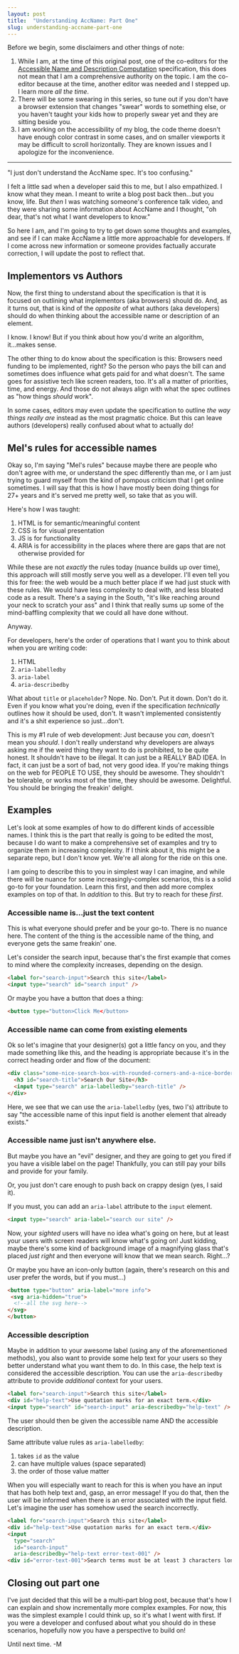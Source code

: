 ```yaml
---
layout: post
title:  "Understanding AccName: Part One"
slug: understanding-accname-part-one
---
```


Before we begin, some disclaimers and other things of note: 

1. While I am, at the time of this original post, one of the co-editors for the [Accessible Name and Description Computation](https://w3c.github.io/accname/) specification, this does not mean that I am a comprehensive authority on the topic. I am the co-editor because at the time, another editor was needed and I stepped up. I learn more _all the time_.
2. There will be some swearing in this series, so tune out if you don't have a browser extension that changes "swear" words to something else, or you haven't taught your kids how to properly swear yet and they are sitting beside you.
3. I am working on the accessibility of my blog, the code theme doesn't have enough color contrast in some cases, and on smaller viewports it may be difficult to scroll horizontally. They are known issues and I apologize for the inconvenience.

---

"I just don't understand the AccName spec. It's too confusing."

I felt a little sad when a developer said this to me, but I also empathized. I know what they mean. I meant to write a blog post back then...but you know, life. But _then_ I was watching someone's conference talk video, and they were sharing some information about AccName and I thought, "oh dear, that's not what I want developers to know."

So here I am, and I'm going to try to get down some thoughts and examples, and see if I can make AccName a little more approachable for developers. If I come across new information or someone provides factually accurate correction, I will update the post to reflect that.

## Implementors vs Authors

Now, the first thing to understand about the specification is that it is focused on outlining what implementors (aka browsers) should do. And, as it turns out, that is kind of the _opposite_ of what authors (aka developers) should do when thinking about the accessible name or description of an element.

I know. I know! But if you think about how you'd write an algorithm, it...makes sense.

The other thing to do know about the specification is this: Browsers need funding to be implemented, right? So the person who pays the bill can and sometimes does influence what gets paid for and what doesn't. The same goes for assistive tech like screen readers, too. It's all a matter of priorities, time, and energy. And those do not always align with what the spec outlines as "how things _should_ work". 

In some cases, editors may even update the specification to outline _the way things really are_ instead as the most pragmatic choice. But this can leave authors (developers) really confused about what to actually do!

## Mel's rules for accessible names

Okay so, I'm saying "Mel's rules" because maybe there are people who don't agree with me, or understand the spec differently than me, or I am just trying to guard myself from the kind of pompous criticism that I get online sometimes. I will say that this is how I have mostly been doing things for 27+ years and it's served me pretty well, so take that as you will.

Here's how I was taught:

1. HTML is for semantic/meaningful content
2. CSS is for visual presentation
3. JS is for functionality
4. ARIA is for accessibility in the places where there are gaps that are not otherwise provided for

While these are not _exactly_ the rules today (nuance builds up over time), this approach will still mostly serve you well as a developer. I'll even tell you this for free: the web would be a much better place if we had just stuck with these rules. We would have less complexity to deal with, and less bloated code as a result. There's a saying in the South, "it's like reaching around your neck to scratch your ass" and I think that really sums up some of the mind-baffling complexity that we could all have done without.

Anyway.

For developers, here's the order of operations that I want you to think about when you are writing code:

1. HTML
2. `aria-labelledby`
3. `aria-label`
4. `aria-describedby`

What about `title` or `placeholder`? Nope. No. Don't. Put it down. Don't do it. Even if you know what you're doing, even if the specification _technically_ outlines how it should be used, don't. It wasn't implemented consistently and it's a shit experience so just...don't.

This is my #1 rule of web development: Just because you _can_, doesn't mean you _should_. I don't really understand why developers are always asking me if the weird thing they want to do is prohibited, to be quite honest. It shouldn't have to be illegal. It can just be a REALLY BAD IDEA. In fact, it can just be a sort of bad, not very good idea. If you're making things on the web for PEOPLE TO USE, they should be awesome. They shouldn't be tolerable, or works most of the time, they should be awesome. Delightful. You should be bringing the freakin' delight.

## Examples

Let's look at some examples of how to do different kinds of accessible names. I think this is the part that really is going to be edited the most, because I do want to make a comprehensive set of examples and try to organize them in increasing complexity. If I think about it, this might be a separate repo, but I don't know yet. We're all along for the ride on this one.

I am going to describe this to you in simplest way I can imagine, and while there will be nuance for some increasingly-complex scenarios, this is a solid go-to for your foundation. Learn this first, and then add more complex examples on top of that. In _addition_ to this. But try to reach for these _first_.

### Accessible name is...just the text content

This is what everyone should prefer and be your go-to. There is no nuance here. The content of the thing is the accessible name of the thing, and everyone gets the same freakin' one. 

Let's consider the search input, because that's the first example that comes to mind where the complexity increases, depending on the design.

```html
<label for="search-input">Search this site</label>
<input type="search" id="search input" />
```

Or maybe you have a button that does a thing:

```html
<button type="button>Click Me</button>
```

### Accessible name can come from existing elements

Ok so let's imagine that your designer(s) got a little fancy on you, and they made something like this, and the heading is appropriate because it's in the correct heading order and flow of the document:

```html
<div class="some-nice-search-box-with-rounded-corners-and-a-nice-border">
  <h3 id="search-title">Search Our Site</h3>
  <input type="search" aria-labelledby="search-title" />
</div>
```

Here, we see that we can use the `aria-labelledby` (yes, two l's) attribute to say "the accessible name of this input field is another element that already exists." 

### Accessible name just isn't anywhere else.

But maybe you have an "evil" designer, and they are going to get you fired if you have a visible label on the page! Thankfully, you can still pay your bills and provide for your family.

Or, you just don't care enough to push back on crappy design (yes, I said it).

If you must, you can add an `aria-label` attribute to the `input` element.

```html
<input type="search" aria-label="search our site" />
```

Now, your _sighted_ users will have no idea what's going on here, but at least your users with screen readers will know what's going on!
Just kidding, maybe there's some kind of background image of a magnifying glass that's placed _just right_ and then everyone will know that we mean search. Right...?

Or maybe you have an icon-only button (again, there's research on this and user prefer the words, but if you must...)

```html
<button type="button" aria-label="more info">
 <svg aria-hidden="true">
  <!--all the svg here-->
</svg>
</button>
```

### Accessible description

Maybe in addition to your awesome label (using any of the aforementioned methods), you also want to provide some help text for your users so they better understand what you want them to do. In this case, the help text is considered the accessible description. You can use the `aria-describedby` attribute to provide _additional_ context for your users.

```html
<label for="search-input">Search this site</label>
<div id="help-text">Use quotation marks for an exact term.</div>
<input type="search" id="search-input" aria-describedby="help-text" />
```

The user should then be given the accessible name AND the accessible description.

Same attribute value rules as `aria-labelledby`:

1. takes `id` as the value
2. can have multiple values (space separated)
3. the order of those value matter

When you will especially want to reach for this is when you have an input that has both help text and, gasp, an error message! If you do that, then the user will be informed when there is an error associated with the input field. Let's imagine the user has somehow used the search incorrectly.

```html
<label for="search-input">Search this site</label>
<div id="help-text">Use quotation marks for an exact term.</div>
<input
  type="search"
  id="search-input"
  aria-describedby="help-text error-text-001" />
<div id="error-text-001">Search terms must be at least 3 characters long.</div>
```

## Closing out part one

I've just decided that this will be a multi-part blog post, because that's how I can explain and show incrementally more complex examples. For now, this was the simplest example I could think up, so it's what I went with first. If you were a developer and confused about what you should do in these scenarios, hopefully now you have a perspective to build on!

Until next time. -M
